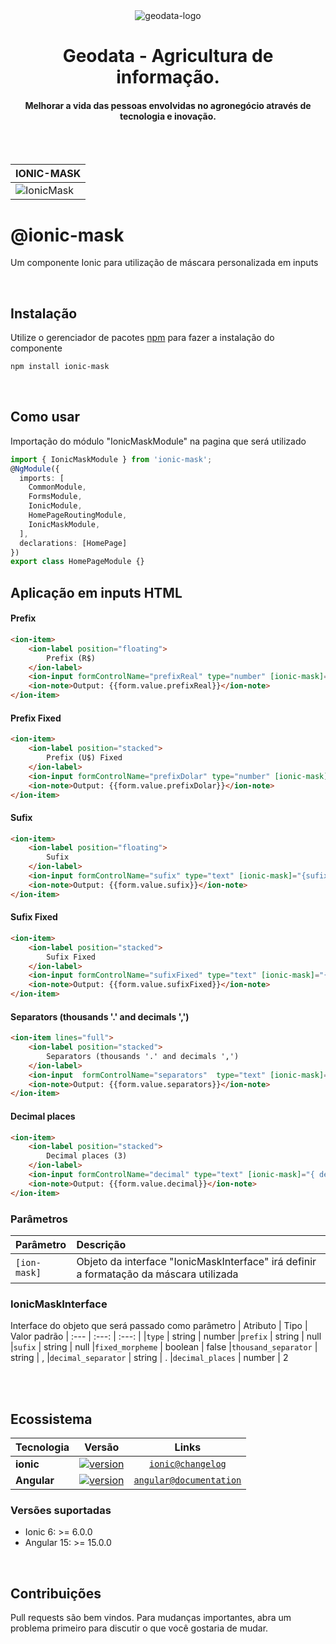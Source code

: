 <div align="center">
  <img src="https://www.geodata.com.br/wp-content/uploads/2019/07/Logo-Menor.png" alt="geodata-logo" width="" height=""/>
  <br>
</div>

<div align="center">
  <h1>Geodata - Agricultura de informação.</h1>
</div>

<div align="center">
  <h4>Melhorar a vida das pessoas envolvidas no agronegócio através de tecnologia e inovação.</h4>
</div>

<br>
<br>

|IONIC-MASK|
| -------------- |
 ![IonicMask](https://media.giphy.com/media/v1.Y2lkPTc5MGI3NjExNDk1ZWRiNDU4ZWZhYmVjNzllMzA0ZDg1MDg2YjUxZjUyNWQwY2EwMiZlcD12MV9pbnRlcm5hbF9naWZzX2dpZklkJmN0PWc/HmyFiUMAXT9RUAEHiq/giphy.gif)|

# @ionic-mask
Um componente Ionic para utilização de máscara personalizada em inputs

<br>

## Instalação

Utilize o gerenciador de pacotes [npm](https://www.npmjs.com/) para fazer a instalação do componente

```bash
npm install ionic-mask
```
<br>

## Como usar

Importação do módulo "IonicMaskModule" na pagina que será utilizado

```typescript
import { IonicMaskModule } from 'ionic-mask';
@NgModule({
  imports: [
    CommonModule,
    FormsModule,
    IonicModule,
    HomePageRoutingModule,
    IonicMaskModule,
  ],
  declarations: [HomePage]
})
export class HomePageModule {}
```

## Aplicação em inputs HTML

#### Prefix

```html
<ion-item>
    <ion-label position="floating">
        Prefix (R$)
    </ion-label>
    <ion-input formControlName="prefixReal" type="number" [ionic-mask]="{prefix: 'R$'}" value=""></ion-input>
    <ion-note>Output: {{form.value.prefixReal}}</ion-note>
</ion-item>
```

#### Prefix Fixed
```html
<ion-item>
    <ion-label position="stacked">
        Prefix (U$) Fixed
    </ion-label>
    <ion-input formControlName="prefixDolar" type="number" [ionic-mask]="{prefix: 'U$', type: 'number', fixed_morpheme: true}" value=""></ion-input>
    <ion-note>Output: {{form.value.prefixDolar}}</ion-note>
</ion-item>
```

#### Sufix
```html
<ion-item>
    <ion-label position="floating">
        Sufix
    </ion-label>
    <ion-input formControlName="sufix" type="text" [ionic-mask]="{sufix: '@email.com',  type: 'text', fixed_morpheme: false}" value=""></ion-input>
    <ion-note>Output: {{form.value.sufix}}</ion-note>
</ion-item>
```

#### Sufix Fixed
```html
<ion-item>
    <ion-label position="stacked">
        Sufix Fixed
    </ion-label>
    <ion-input formControlName="sufixFixed" type="text" [ionic-mask]="{sufix: '@email.com', fixed_morpheme: true,  type: 'text'}" value=""></ion-input>
    <ion-note>Output: {{form.value.sufixFixed}}</ion-note>
</ion-item>
```

#### Separators (thousands '.' and decimals ',')
```html
<ion-item lines="full">
    <ion-label position="stacked">
        Separators (thousands '.' and decimals ',')
    </ion-label>
    <ion-input  formControlName="separators"  type="text" [ionic-mask]="{type: 'number', thousand_separator: '.', decimal_separator: ','}" value=""></ion-input>
    <ion-note>Output: {{form.value.separators}}</ion-note>
</ion-item>
```

#### Decimal places
```html
<ion-item>
    <ion-label position="stacked">
        Decimal places (3)
    </ion-label>
    <ion-input formControlName="decimal" type="text" [ionic-mask]="{ decimal_places: 3}" value=""></ion-input>
    <ion-note>Output: {{form.value.decimal}}</ion-note>
</ion-item>
```


### Parâmetros

| Parâmetro         | Descrição |
| :--------         | :-------- |
| `[ion-mask]` | Objeto da interface "IonicMaskInterface" irá definir a formatação da máscara utilizada|


### IonicMaskInterface
Interface do objeto que será passado como parâmetro 
| Atributo | Tipo | Valor padrão
| :--- | :---:  | :---:  | 
|`type`  | string | number
|`prefix` | string | null
|`sufix` | string | null
|`fixed_morpheme` | boolean | false
|`thousand_separator` | string | ,
|`decimal_separator` | string | .
|`decimal_places` | number | 2

<br>
</br>

## Ecossistema

| Tecnologia    | Versão                                                        | Links  |
| -------       | -------                                                       | :-----:|
| **ionic**     | [![version](https://badgen.net/badge/version/v6.0.0/blue)](https://ionicframework.com/docs/) | [`ionic@changelog`](https://ionicframework.com/docs/) |
| **Angular**   | [![version](https://badgen.net/badge/version/v15.0.0/blue)](https://angular.io/) | [`angular@documentation`](https://angular.io/) |

### Versões suportadas
* Ionic 6: >= 6.0.0
* Angular 15: >= 15.0.0
<br>

## Contribuições
Pull requests são bem vindos. Para mudanças importantes, abra um problema primeiro
para discutir o que você gostaria de mudar.